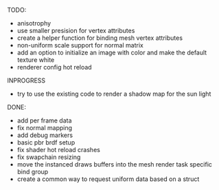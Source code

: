 TODO:
- anisotrophy
- use smaller presision for vertex attributes
- create a helper function for binding mesh vertex attributes
- non-uniform scale support for normal matrix
- add an option to initialize an image with color and make the default texture white
- renderer config hot reload

INPROGRESS
- try to use the existing code to render a shadow map for the sun light

DONE:
- add per frame data
- fix normal mapping
- add debug markers
- basic pbr brdf setup
- fix shader hot reload crashes
- fix swapchain resizing
- move the instanced draws buffers into the mesh render task specific bind group
- create a common way to request uniform data based on a struct